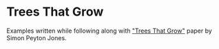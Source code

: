 # Trees That Grow

Examples written while following along with ["Trees That Grow"](https://www.microsoft.com/en-us/research/uploads/prod/2016/11/trees-that-grow.pdf) paper by Simon Peyton Jones.
